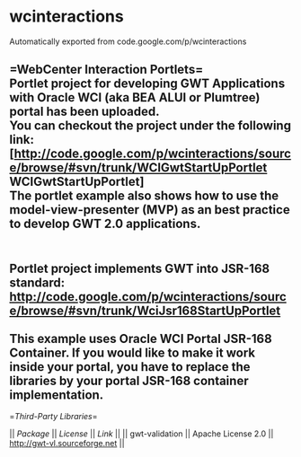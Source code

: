 # wcinteractions
Automatically exported from code.google.com/p/wcinteractions

=WebCenter Interaction Portlets=
<br>
Portlet project for developing GWT Applications with Oracle WCI (aka BEA ALUI or Plumtree) portal has been uploaded. <br>
You can checkout the project under the following link:
[http://code.google.com/p/wcinteractions/source/browse/#svn/trunk/WCIGwtStartUpPortlet WCIGwtStartUpPortlet]<br>
The portlet example also shows how to use the model-view-presenter (MVP) as an best practice to develop GWT 2.0 applications.<br><br>
----

Portlet project implements GWT into JSR-168 standard:<br>
http://code.google.com/p/wcinteractions/source/browse/#svn/trunk/WciJsr168StartUpPortlet
<br><br>
This example uses Oracle WCI Portal JSR-168 Container. If you would like to make it work inside your portal, you have to replace the libraries by your portal JSR-168 container implementation.<br>
----
=*Third-Party Libraries*=

|| *Package* || *License* || *Link* ||
|| gwt-validation || Apache License 2.0 || http://gwt-vl.sourceforge.net ||
